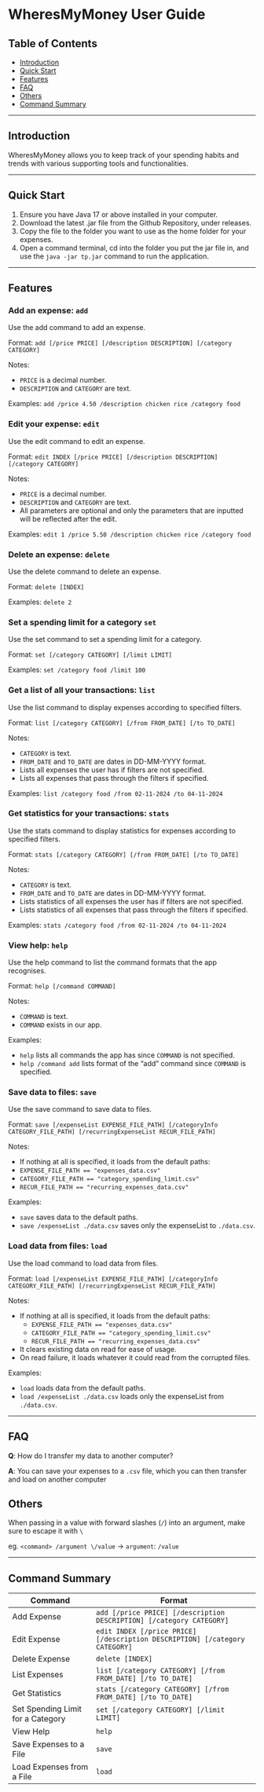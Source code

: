 # WheresMyMoney User Guide


## Table of Contents
- [Introduction](#introduction)
- [Quick Start](#quick-start)
- [Features](#features-)
- [FAQ](#faq)
- [Others](#others)
- [Command Summary](#command-summary)

---

## Introduction

WheresMyMoney allows you to keep track of your spending habits and trends with various supporting tools and functionalities.

---

## Quick Start

1. Ensure you have Java 17 or above installed in your computer.
2. Download the latest .jar file from the Github Repository, under releases.
3. Copy the file to the folder you want to use as the home folder for your expenses.
4. Open a command terminal, cd into the folder you put the jar file in, and use the `java -jar tp.jar` command to run the application.

---

## Features 

### Add an expense: `add`

Use the add command to add an expense.

Format:  `add [/price PRICE] [/description DESCRIPTION] [/category CATEGORY]`

Notes:
- `PRICE` is a decimal number.
- `DESCRIPTION` and `CATEGORY` are text.

Examples: `add /price 4.50 /description chicken rice /category food`

### Edit your expense: `edit`

Use the edit command to edit an expense.

Format: `edit INDEX [/price PRICE] [/description DESCRIPTION] [/category CATEGORY]`

Notes:
- `PRICE` is a decimal number.
- `DESCRIPTION` and `CATEGORY` are text.
- All parameters are optional and only the parameters that are inputted will be reflected after the edit.
 
Examples: `edit 1 /price 5.50 /description chicken rice /category food`

### Delete an expense: `delete`

Use the delete command to delete an expense.

Format:  `delete [INDEX]`

Examples: `delete 2`

### Set a spending limit for a category `set`

Use the set command to set a spending limit for a category.

Format: `set [/category CATEGORY] [/limit LIMIT]`

Examples: `set /category food /limit 100` 

### Get a list of all your transactions: `list`

Use the list command to display expenses according to specified filters.

Format:  `list [/category CATEGORY] [/from FROM_DATE] [/to TO_DATE]`

Notes:
- `CATEGORY` is text.
- `FROM_DATE` and `TO_DATE` are dates in DD-MM-YYYY format.
- Lists all expenses the user has if filters are not specified.
- Lists all expenses that pass through the filters if specified.

Examples: `list /category food /from 02-11-2024 /to 04-11-2024`

### Get statistics for your transactions: `stats`

Use the stats command to display statistics for expenses according to specified filters.

Format:  `stats [/category CATEGORY] [/from FROM_DATE] [/to TO_DATE]`

Notes:
- `CATEGORY` is text.
- `FROM_DATE` and `TO_DATE` are dates in DD-MM-YYYY format.
- Lists statistics of all expenses the user has if filters are not specified.
- Lists statistics of all expenses that pass through the filters if specified.

Examples: `stats /category food /from 02-11-2024 /to 04-11-2024`

### View help: `help`

Use the help command to list the command formats that the app recognises.

Format: `help [/command COMMAND]`

Notes:
- `COMMAND` is text.
- `COMMAND` exists in our app.

Examples:
- `help`              lists all commands the app has since `COMMAND` is not specified.
- `help /command add` lists format of the “add” command since `COMMAND` is specified.

### Save data to files: `save`

Use the save command to save data to files.

Format: `save [/expenseList EXPENSE_FILE_PATH] [/categoryInfo CATEGORY_FILE_PATH] [/recurringExpenseList RECUR_FILE_PATH]`

Notes:
- If nothing at all is specified, it loads from the default paths:
 - `EXPENSE_FILE_PATH == "expenses_data.csv"`
 - `CATEGORY_FILE_PATH == "category_spending_limit.csv"`
 - `RECUR_FILE_PATH == "recurring_expenses_data.csv"`

Examples:
- `save`                         saves data to the default paths.
- `save /expenseList ./data.csv` saves only the expenseList to `./data.csv`.

### Load data from files: `load`

Use the load command to load data from files. 

Format: `load [/expenseList EXPENSE_FILE_PATH] [/categoryInfo CATEGORY_FILE_PATH] [/recurringExpenseList RECUR_FILE_PATH]`

Notes:
- If nothing at all is specified, it loads from the default paths:
  - `EXPENSE_FILE_PATH == "expenses_data.csv"`
  - `CATEGORY_FILE_PATH == "category_spending_limit.csv"`
  - `RECUR_FILE_PATH == "recurring_expenses_data.csv"`
- It clears existing data on read for ease of usage.
- On read failure, it loads whatever it could read from the corrupted files.

Examples:
- `load`                         loads data from the default paths.
- `load /expenseList ./data.csv` loads only the expenseList from `./data.csv`.

---

## FAQ

**Q**: How do I transfer my data to another computer? 

**A**: You can save your expenses to a `.csv` file, which you can then transfer and load on another computer 

## Others

When passing in a value with forward slashes (`/`) into an argument, make sure to escape it with `\`

eg. `<command> /argument \/value` -> `argument`: `/value` 

---

## Command Summary


| Command                           | Format                                                                      | 
|-----------------------------------|-----------------------------------------------------------------------------|
| Add Expense                       | `add [/price PRICE] [/description DESCRIPTION] [/category CATEGORY]`        |
| Edit Expense                      | `edit INDEX [/price PRICE] [/description DESCRIPTION] [/category CATEGORY]` |
| Delete Expense                    | `delete [INDEX]`                                                            |
| List Expenses                     | `list [/category CATEGORY] [/from FROM_DATE] [/to TO_DATE]`                 | 
| Get Statistics                    | `stats [/category CATEGORY] [/from FROM_DATE] [/to TO_DATE]`                | 
| Set Spending Limit for a Category | `set [/category CATEGORY] [/limit LIMIT]`                                   |
| View Help                         | `help`                                                                      |
| Save Expenses to a File           | `save`                                                                      |
| Load Expenses from a File         | `load`                                                                      |
